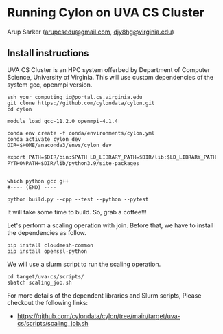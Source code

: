 # Running Cylon on UVA CS Cluster

Arup Sarker (arupcsedu@gmail.com, djy8hg@virginia.edu)



## Install instructions

UVA CS Cluster is an HPC system offerbed by Department of Computer Science, University of Virginia.
This will use custom dependencies of the system gcc, openmpi version.

```shell
ssh your_computing_id@portal.cs.virginia.edu
git clone https://github.com/cylondata/cylon.git
cd cylon

module load gcc-11.2.0 openmpi-4.1.4

conda env create -f conda/environments/cylon.yml
conda activate cylon_dev
DIR=$HOME/anaconda3/envs/cylon_dev

export PATH=$DIR/bin:$PATH LD_LIBRARY_PATH=$DIR/lib:$LD_LIBRARY_PATH PYTHONPATH=$DIR/lib/python3.9/site-packages


which python gcc g++
#---- (END) ----

python build.py --cpp --test --python --pytest

```
It will take some time to build. So, grab a coffee!!!

Let's perform a scaling operation with join. Before that, we have to install the dependencies as follow.

```shell
pip install cloudmesh-common
pip install openssl-python
```

We will use a slurm script to run the scaling operation.

```shell
cd target/uva-cs/scripts/
sbatch scaling_job.sh
```

For more details of the dependent libraries and Slurm scripts, Please checkout the following links:

* <https://github.com/cylondata/cylon/tree/main/target/uva-cs/scripts/scaling_job.sh>
